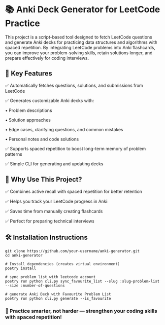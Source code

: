 # 📚 Anki Deck Generator for LeetCode Practice

This project is a script-based tool designed to fetch LeetCode questions and generate Anki decks for practicing data structures and algorithms with spaced repetition. By integrating LeetCode problems into Anki flashcards, you can improve your problem-solving skills, retain solutions longer, and prepare effectively for coding interviews.


## 🚀 Key Features

✅ Automatically fetches questions, solutions, and submissions from LeetCode

✅ Generates customizable Anki decks with:

•	Problem descriptions

•	Solution approaches

•	Edge cases, clarifying questions, and common mistakes

•	Personal notes and code solutions

✅ Supports spaced repetition to boost long-term memory of problem patterns

✅ Simple CLI for generating and updating decks


## 🎯 Why Use This Project?

✅ Combines active recall with spaced repetition for better retention

✅ Helps you track your LeetCode progress in Anki

✅ Saves time from manually creating flashcards

✅ Perfect for preparing technical interviews

## 🛠️ Installation Instructions

```
git clone https://github.com/your-username/anki-generator.git
cd anki-generator

# Install dependencies (creates virtual environment)
poetry install

# sync problem list with leetcode account
poetry run python cli.py sync_favourite_list --slug :slug-problem-list --size :number-of-questions

# generate Anki Deck with Favourite Problem List
poetry run python cli.py generate --is_favourite 
```

### 🚀 Practice smarter, not harder — strengthen your coding skills with spaced repetition!